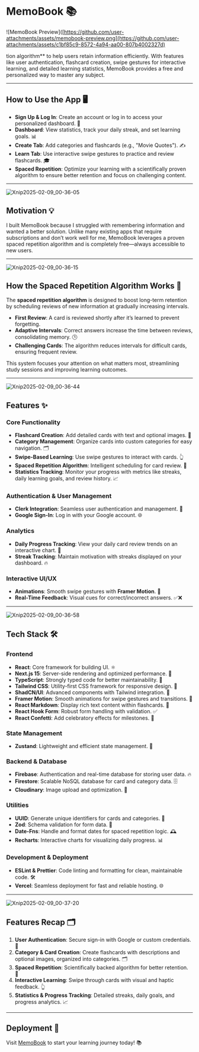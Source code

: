 # MemoBook 📚

![MemoBook Preview]([https://github.com/user-attachments/assets/memobook-preview.png](https://github.com/user-attachments/assets/c1bf85c9-8572-4a94-aa00-807b4002327d)

tion algorithm** to help users retain information efficiently. With features like user authentication, flashcard creation, swipe gestures for interactive learning, and detailed learning statistics, MemoBook provides a free and personalized way to master any subject.

---

## How to Use the App 🖥️

- **Sign Up & Log In**: Create an account or log in to access your personalized dashboard. 🔑
- **Dashboard**: View statistics, track your daily streak, and set learning goals. 📊
- **Create Tab**: Add categories and flashcards (e.g., "Movie Quotes"). ✍️
- **Learn Tab**: Use interactive swipe gestures to practice and review flashcards. 🎓
- **Spaced Repetition**: Optimize your learning with a scientifically proven algorithm to ensure better retention and focus on challenging content.

---
![Xnip2025-02-09_00-36-05](https://github.com/user-attachments/assets/3603594b-4384-4e86-8e90-dcbca9e470d5)

## Motivation 💡

I built MemoBook because I struggled with remembering information and wanted a better solution. Unlike many existing apps that require subscriptions and don’t work well for me, MemoBook leverages a proven spaced repetition algorithm and is completely free—always accessible to new users.

---
![Xnip2025-02-09_00-36-15](https://github.com/user-attachments/assets/eb2f88f4-8dc7-4e9c-b528-28f15280ee54)


## How the Spaced Repetition Algorithm Works 🧠

The **spaced repetition algorithm** is designed to boost long-term retention by scheduling reviews of new information at gradually increasing intervals. 
- **First Review**: A card is reviewed shortly after it’s learned to prevent forgetting.
- **Adaptive Intervals**: Correct answers increase the time between reviews, consolidating memory. 🕒
- **Challenging Cards**: The algorithm reduces intervals for difficult cards, ensuring frequent review. 

This system focuses your attention on what matters most, streamlining study sessions and improving learning outcomes.

---
![Xnip2025-02-09_00-36-44](https://github.com/user-attachments/assets/1c7ebc30-80c2-4e58-8a76-4a8a6c112c04)


## Features ✨

### Core Functionality
- **Flashcard Creation**: Add detailed cards with text and optional images. 📝
- **Category Management**: Organize cards into custom categories for easy navigation. 🗂️
- **Swipe-Based Learning**: Use swipe gestures to interact with cards. 👆
- **Spaced Repetition Algorithm**: Intelligent scheduling for card review. 🧠
- **Statistics Tracking**: Monitor your progress with metrics like streaks, daily learning goals, and review history. 📈

### Authentication & User Management
- **Clerk Integration**: Seamless user authentication and management. 🔐
- **Google Sign-In**: Log in with your Google account. 🌐

### Analytics
- **Daily Progress Tracking**: View your daily card review trends on an interactive chart. 📅
- **Streak Tracking**: Maintain motivation with streaks displayed on your dashboard. 🔥

### Interactive UI/UX
- **Animations**: Smooth swipe gestures with **Framer Motion**. 🎥
- **Real-Time Feedback**: Visual cues for correct/incorrect answers. ✅❌

---
![Xnip2025-02-09_00-36-58](https://github.com/user-attachments/assets/80df7281-886f-4321-95d0-a5ad0c435af2)

## Tech Stack 🛠️

### Frontend
- **React**: Core framework for building UI. ⚛️
- **Next.js 15**: Server-side rendering and optimized performance. 🚀
- **TypeScript**: Strongly typed code for better maintainability. 📏
- **Tailwind CSS**: Utility-first CSS framework for responsive design. 🎨
- **ShadCN/UI**: Advanced components with Tailwind integration. 🧩
- **Framer Motion**: Smooth animations for swipe gestures and transitions. 🎥
- **React Markdown**: Display rich text content within flashcards. 📝
- **React Hook Form**: Robust form handling with validation. ✅
- **React Confetti**: Add celebratory effects for milestones. 🎉

### State Management
- **Zustand**: Lightweight and efficient state management. 🌟

### Backend & Database
- **Firebase**: Authentication and real-time database for storing user data. 🔥
- **Firestore**: Scalable NoSQL database for card and category data. 🗄️
- **Cloudinary**: Image upload and optimization. 📸

### Utilities
- **UUID**: Generate unique identifiers for cards and categories. 🔢
- **Zod**: Schema validation for form data. 📜
- **Date-Fns**: Handle and format dates for spaced repetition logic. 🕰️
- **Recharts**: Interactive charts for visualizing daily progress. 📊

### Development & Deployment
- **ESLint & Prettier**: Code linting and formatting for clean, maintainable code. 🛠️
- **Vercel**: Seamless deployment for fast and reliable hosting. 🌐

---
![Xnip2025-02-09_00-37-20](https://github.com/user-attachments/assets/99a68351-1157-41e5-9f9f-18024250189f)


## Features Recap 🗂️
1. **User Authentication**: Secure sign-in with Google or custom credentials. 🔑
2. **Category & Card Creation**: Create flashcards with descriptions and optional images, organized into categories. 🗂️
3. **Spaced Repetition**: Scientifically backed algorithm for better retention. 🧠
4. **Interactive Learning**: Swipe through cards with visual and haptic feedback. 👆
5. **Statistics & Progress Tracking**: Detailed streaks, daily goals, and progress analytics. 📈

---

## Deployment 🚀

Visit [MemoBook](https://memobook-app.vercel.app/) to start your learning journey today! 📚
